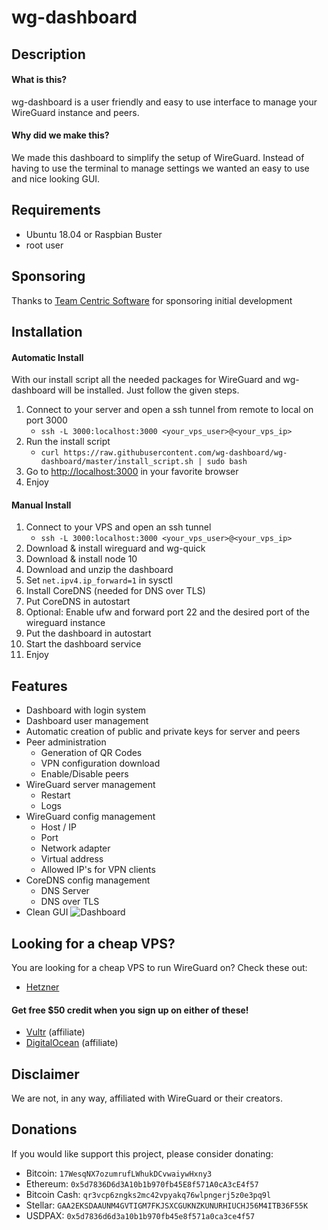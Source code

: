 # wg-dashboard

## Description

#### What is this?
wg-dashboard is a user friendly and easy to use interface to manage your WireGuard instance and peers.

#### Why did we make this?
We made this dashboard to simplify the setup of WireGuard. Instead of having to use the terminal to manage settings we wanted an easy to use and nice looking GUI.

## Requirements

* Ubuntu 18.04 or Raspbian Buster
* root user

## Sponsoring

Thanks to [Team Centric Software](http://tcs.de) for sponsoring initial development

## Installation

#### Automatic Install
With our install script all the needed packages for WireGuard and wg-dashboard will be installed. Just follow the given steps.

1. Connect to your server and open a ssh tunnel from remote to local on port 3000
	* `ssh -L 3000:localhost:3000 <your_vps_user>@<your_vps_ip>`
2. Run the install script
	* `curl https://raw.githubusercontent.com/wg-dashboard/wg-dashboard/master/install_script.sh | sudo bash`
3. Go to [http://localhost:3000](http://localhost:3000) in your favorite browser
4. Enjoy

#### Manual Install
1. Connect to your VPS and open an ssh tunnel
	* `ssh -L 3000:localhost:3000 <your_vps_user>@<your_vps_ip>`
2. Download & install wireguard and wg-quick
3. Download & install node 10
4. Download and unzip the dashboard
5. Set `net.ipv4.ip_forward=1` in sysctl
6. Install CoreDNS (needed for DNS over TLS)
7. Put CoreDNS in autostart
8. Optional: Enable ufw and forward port 22 and the desired port of the wireguard instance
9. Put the dashboard in autostart
10. Start the dashboard service
11. Enjoy

## Features

* Dashboard with login system
* Dashboard user management
* Automatic creation of public and private keys for server and peers
* Peer administration
	* Generation of QR Codes
	* VPN configuration download
	* Enable/Disable peers
* WireGuard server management
	* Restart
	* Logs
* WireGuard config management
	* Host / IP
	* Port
	* Network adapter
	* Virtual address
	* Allowed IP's for VPN clients
* CoreDNS config management
	* DNS Server
	* DNS over TLS
* Clean GUI
![Dashboard](dev/dashboard.png)

## Looking for a cheap VPS?

You are looking for a cheap VPS to run WireGuard on? Check these out:

* [Hetzner](https://www.hetzner.com/cloud)

#### Get free $50 credit when you sign up on either of these!
* [Vultr](https://www.vultr.com/?ref=8177683-4F) (affiliate)
* [DigitalOcean](https://m.do.co/c/8d5e8ac9b8f1) (affiliate)

## Disclaimer

We are not, in any way, affiliated with WireGuard or their creators.

## Donations

If you would like support this project, please consider donating:
* Bitcoin: `17WesqNX7ozumrufLWhukDCvwaiywHxny3`
* Ethereum: `0x5d7836D6d3A10b1b970fb45E8f571A0cA3cE4f57`
* Bitcoin Cash: `qr3vcp6zngks2mc42vpyakq76wlpngerj5z0e3pq9l`
* Stellar: `GAA2EKSDAAUNM4GVTIGM7FKJSXCGUKNZKUNURHIUCHJ56M4ITB36F55K`
* USDPAX: `0x5d7836d6d3a10b1b970fb45e8f571a0ca3ce4f57`
